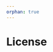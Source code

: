 ```yaml
---
orphan: true
---
```


# License

```{include} ../LICENSE

```
                                                                                                                                                                                                                                                                                                                                                               